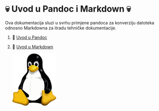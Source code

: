 # 💀 Uvod u Pandoc i Markdown 💀
Ova dokumentacija sluzi u svrhu primjene pandoca za konverziju datoteka odnosno Markdowna za itradu tehničke dokumentacije.

1. 👻 [Uvod u Pandoc](doc/02-pandoc-primjeri-konverzije.md) 
2. 👾 [Uvod u Markdown](docs/01-markdown-primjeri.md)
   
   <img src="Tux.png" width="30%">
